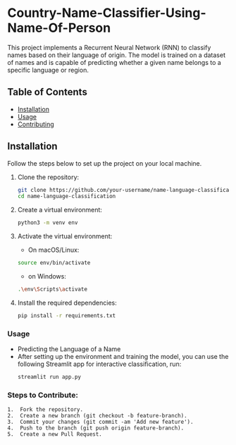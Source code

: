 # Country-Name-Classifier-Using-Name-Of-Person

This project implements a Recurrent Neural Network (RNN) to classify names based on their language of origin. The model is trained on a dataset of names and is capable of predicting whether a given name belongs to a specific language or region.

## Table of Contents
- [Installation](#installation)
- [Usage](#usage)
- [Contributing](#contributing)

## Installation

Follow the steps below to set up the project on your local machine.

1. Clone the repository:

   ```bash
   git clone https://github.com/your-username/name-language-classification.git
   cd name-language-classification
   ```
2. Create a virtual environment:
   ```bash
   python3 -m venv env
   ```
3. Activate the virtual environment:
   - On macOS/Linux:
   ```bash
   source env/bin/activate
   ```
   - on Windows:
   ```bash
   .\env\Scripts\activate
   ```
4. Install the required dependencies:
   ```bash
   pip install -r requirements.txt
   ```
### Usage 
- Predicting the Language of a Name
- After setting up the environment and training the model, you can use the following Streamlit app for interactive classification, run:
  ```bash
  streamlit run app.py
  ```
### Steps to Contribute:

	1.	Fork the repository.
	2.	Create a new branch (git checkout -b feature-branch).
	3.	Commit your changes (git commit -am 'Add new feature').
	4.	Push to the branch (git push origin feature-branch).
	5.	Create a new Pull Request.
